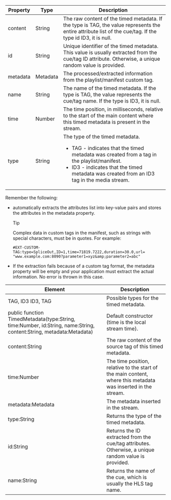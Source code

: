 ---
---

<table id="table_FFC56AC5B1E04DA99C9309C0223ABA90"> 
 <tgroup cols="3">
  <colspec colnum="1" colname="col1" colwidth="1.00*" />
  <colspec colname="col02" colnum="2" colwidth="1.66*" />
  <colspec colnum="3" colname="col2" colwidth="5.04*" />
  <thead> 
   <tr> 
    <th colname="col1" class="entry">Property</th> 
    <th colname="col02" class="entry">Type</th> 
    <th colname="col2" class="entry">Description</th> 
   </tr>
  </thead> 
  <tbody> 
   <tr> 
    <td colname="col1"><span class="codeph">content</span> </td> 
    <td colname="col02">String</td> 
    <td colname="col2">The raw content of the timed metadata. If the type is TAG, the value represents the entire attribute list of the cue/tag. If the type id ID3, it is null.</td> 
   </tr> 
   <tr> 
    <td colname="col1"><span class="codeph">id</span> </td> 
    <td colname="col02">String</td> 
    <td colname="col2">Unique identifier of the timed metadata. This value is usually extracted from the cue/tag ID attribute. Otherwise, a unique random value is provided.</td> 
   </tr> 
   <tr> 
    <td colname="col1"><span class="codeph">metadata</span> </td> 
    <td colname="col02">Metadata</td> 
    <td colname="col2">The processed/extracted information from the playlist/manifest custom tag.</td> 
   </tr> 
   <tr> 
    <td colname="col1"><span class="codeph">name</span></td> 
    <td colname="col02">String</td> 
    <td colname="col2">The name of the timed metadata. If the type is <span class="codeph">TAG</span>, the value represents the cue/tag name. If the type is <span class="codeph">ID3</span>, it is null. </td> 
   </tr> 
   <tr> 
    <td colname="col1"><span class="codeph">time</span> </td> 
    <td colname="col02">Number</td> 
    <td colname="col2">The time position, in milliseconds, relative to the start of the main content where this timed metadata is present in the stream.</td> 
   </tr> 
   <tr> 
    <td colname="col1"><span class="codeph">type</span> </td> 
    <td colname="col02">String</td> 
    <td colname="col2">The type of the timed metadata. 
     <ul id="ul_70FBFB33E9F846D8B38592560CCE9560"> 
      <li id="li_739D30561BFB4D9B97DF212E4880BA2C">TAG - indicates that the timed metadata was created from a tag in the playlist/manifest.</li> 
      <li id="li_E785E1DEF1CC4D9DBE7764E5D05EFAFC">ID3 - indicates that the timed metadata was created from an ID3 tag in the media stream.</li> 
     </ul></td> 
   </tr> 
  </tbody> 
 </tgroup> 
</table>

<a id="section_737CC47997F74F80A3C5C6171ADE120E"></a>

Remember the following:
* automatically extracts the attributes list into key-value pairs and stores the attributes in the metadata property.
  >[!TIP]
  >
  >Complex data in custom tags in the manifest, such as strings with special characters, must be in quotes. For example:
  >```
  >#EXT-CUSTOM-TAG:type=SpliceOut,ID=1,time=71819.7222,duration=30.0,url=
  >"www.example.com:8090?parameter1=xyz&amp;parameter2=abc"
  >```
  >
  
* If the extraction fails because of a custom tag format, the metadata property will be empty and your application must extract the actual information. No error is thrown in this case.
<table id="table_1BAE98BF23F641A3A5709EBE37B327F6"> 
 <tgroup cols="2">
  <colspec colnum="1" colname="col1" colwidth="*" />
  <colspec colnum="2" colname="col2" colwidth="*" />
  <thead> 
   <tr> 
    <th colname="col1" class="entry">Element</th> 
    <th colname="col2" class="entry">Description</th> 
   </tr>
  </thead> 
  <tbody> 
   <tr> 
    <td colname="col1"><span class="codeph">TAG, ID3 ID3, TAG</span></td> 
    <td colname="col2">Possible types for the timed metadata.</td> 
   </tr> 
   <tr> 
    <td colname="col1"> <span class="codeph">public function TimedMetadata(type:String, time:Number, id:String, name:String, content:String, metadata:Metadata)</span> </td> 
    <td colname="col2">Default constructor (time is the local stream time).</td> 
   </tr> 
   <tr> 
    <td colname="col1"><span class="codeph">content:String</span> </td> 
    <td colname="col2">The raw content of the source tag of this timed metadata.</td> 
   </tr> 
   <tr> 
    <td colname="col1"><span class="codeph">time:Number</span> </td> 
    <td colname="col2">The time position, relative to the start of the main content, where this metadata was inserted in the stream.</td> 
   </tr> 
   <tr> 
    <td colname="col1"> <span class="codeph">metadata:Metadata</span> </td> 
    <td colname="col2">The metadata inserted in the stream.</td> 
   </tr> 
   <tr> 
    <td colname="col1"><span class="codeph">type:String</span> </td> 
    <td colname="col2">Returns the type of the timed metadata.</td> 
   </tr> 
   <tr> 
    <td colname="col1"><span class="codeph">id:String</span></td> 
    <td colname="col2">Returns the ID extracted from the cue/tag attributes. Otherwise, a unique random value is provided.</td> 
   </tr> 
   <tr> 
    <td colname="col1"><span class="codeph">name:String</span> </td> 
    <td colname="col2">Returns the name of the cue, which is usually the HLS tag name.</td> 
   </tr> 
  </tbody> 
 </tgroup> 
</table>

